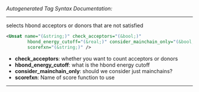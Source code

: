 <!-- THIS IS AN AUTOGENERATED FILE: Don't edit it directly, instead change the schema definition in the code itself. -->

_Autogenerated Tag Syntax Documentation:_

---
selects hbond acceptors or donors that are not satisfied

```xml
<Unsat name="(&string;)" check_acceptors="(&bool;)"
        hbond_energy_cutoff="(&real;)" consider_mainchain_only="(&bool;)"
        scorefxn="(&string;)" />
```

-   **check_acceptors**: whether you want to count acceptors or donors
-   **hbond_energy_cutoff**: what is the hbond energy cutoff
-   **consider_mainchain_only**: should we consider just mainchains?
-   **scorefxn**: Name of score function to use

---
